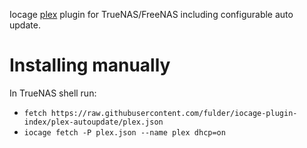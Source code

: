 Iocage [plex](https://www.plex.tv/) plugin for TrueNAS/FreeNAS including configurable auto update. 


# Installing manually

In TrueNAS shell run:

* `fetch https://raw.githubusercontent.com/fulder/iocage-plugin-index/plex-autoupdate/plex.json`
* `iocage fetch -P plex.json --name plex dhcp=on`
 